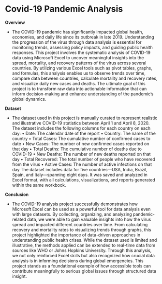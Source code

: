 # Covid-19 Pandemic Analysis
**Overview**
- The COVID-19 pandemic has significantly impacted global health, economies, and daily life since 
its outbreak in late 2019. Understanding the progression of the virus through data analysis is essential 
for monitoring trends, assessing policy impacts, and guiding public health responses. This project 
involves the systematic analysis of COVID-19 data using Microsoft Excel to uncover meaningful 
insights into the spread, mortality, and recovery patterns of the virus across several countries. By 
utilizing various Excel tools such as pivot tables, graphs, and formulas, this analysis enables us to 
observe trends over time, compare data between countries, calculate mortality and recovery rates, 
and visualize daily new cases and deaths. The ultimate goal of this project is to transform raw data 
into actionable information that can inform decision-making and enhance understanding of the 
pandemic’s global dynamics.


**Dataset**
- The dataset used in this project is manually curated to represent realistic and illustrative COVID-19 
statistics between April 1 and April 8, 2020. The dataset includes the following columns for each country 
on each day: 
• Date: The calendar date of the report 
• Country: The name of the country 
• Total Cases: The cumulative number of confirmed cases to date 
• New Cases: The number of new confirmed cases reported on that day 
• Total Deaths: The cumulative number of deaths due to COVID-19 
• New Deaths: The number of new deaths reported on that day 
• Total Recovered: The total number of people who have recovered from the virus 
• Active Cases: The number of active infections on that day 
The dataset includes data for five countries—USA, India, Brazil, Spain, and Italy—spanning eight days. 
It was saved and analyzed in Excel format, with all calculations, visualizations, and reports generated 
within the same workbook.


**Conclusion**
- The COVID-19 analysis project successfully demonstrates how Microsoft Excel can be used as a 
powerful tool for data analysis even with large datasets. By collecting, organizing, and analyzing 
pandemic-related data, we were able to gain valuable insights into how the virus spread and impacted 
different countries over time. 
From calculating recovery and mortality rates to visualizing trends through graphs, this project 
highlighted the importance of data-driven approaches in understanding public health crises. While the 
dataset used is limited and illustrative, the methods applied can be extended to real-time data from 
sources like WHO or Johns Hopkins University. 
Through this analysis, we not only reinforced Excel skills but also recognized how crucial data analysis 
is in informing decisions during global emergencies. This project stands as a foundational example of 
how accessible tools can contribute meaningfully to serious global issues through structured data insight.
